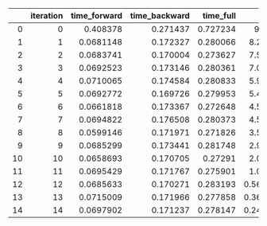 |    |   iteration |   time_forward |   time_backward |   time_full |     loss | device   | is_warmup   | model_size   |   memory_allocated |
|---:|------------:|---------------:|----------------:|------------:|---------:|:---------|:------------|:-------------|-------------------:|
|  0 |           0 |      0.408378  |        0.271437 |    0.727234 | 9.2873   | cuda     | True        | small        |         1658668544 |
|  1 |           1 |      0.0681148 |        0.172327 |    0.280066 | 8.27428  | cuda     | True        | small        |         1671251456 |
|  2 |           2 |      0.0683741 |        0.170004 |    0.273627 | 7.50409  | cuda     | True        | small        |         1677542912 |
|  3 |           3 |      0.0692523 |        0.173146 |    0.280361 | 7.02053  | cuda     | False       | small        |         1679164928 |
|  4 |           4 |      0.0710065 |        0.174584 |    0.280833 | 5.98734  | cuda     | False       | small        |         1679738368 |
|  5 |           5 |      0.0692772 |        0.169726 |    0.279953 | 5.40706  | cuda     | False       | small        |         1680262656 |
|  6 |           6 |      0.0661818 |        0.173367 |    0.272648 | 4.57133  | cuda     | False       | small        |         1681229312 |
|  7 |           7 |      0.0694822 |        0.176508 |    0.280373 | 4.55362  | cuda     | False       | small        |         1680492032 |
|  8 |           8 |      0.0599146 |        0.171971 |    0.271826 | 3.53706  | cuda     | False       | small        |         1681491456 |
|  9 |           9 |      0.0685299 |        0.173441 |    0.281748 | 2.92826  | cuda     | False       | small        |         1681491456 |
| 10 |          10 |      0.0658693 |        0.170705 |    0.27291  | 2.00772  | cuda     | False       | small        |         1681753600 |
| 11 |          11 |      0.0695429 |        0.171767 |    0.275901 | 1.01394  | cuda     | False       | small        |         1681491456 |
| 12 |          12 |      0.0685633 |        0.170271 |    0.283193 | 0.561709 | cuda     | False       | small        |         1681753600 |
| 13 |          13 |      0.0715009 |        0.171966 |    0.277858 | 0.365114 | cuda     | False       | small        |         1682490880 |
| 14 |          14 |      0.0697902 |        0.171237 |    0.278147 | 0.241363 | cuda     | False       | small        |         1681753600 |